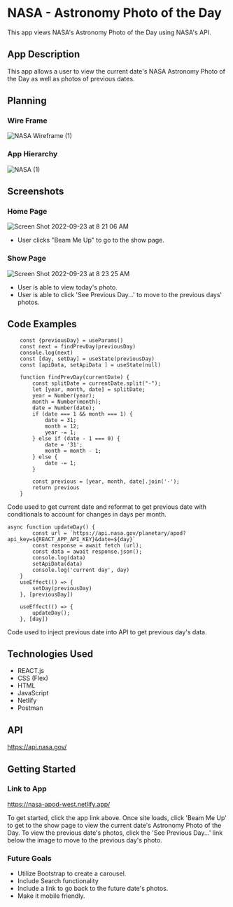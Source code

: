 # NASA - Astronomy Photo of the Day

This app views NASA's Astronomy Photo of the Day using NASA's API. 

## App Description

This app allows a user to view the current date's NASA Astronomy Photo of the Day as well as photos of previous dates. 

## Planning

### Wire Frame

![NASA Wireframe (1)](https://user-images.githubusercontent.com/73357380/191969086-12c02e16-0af5-4476-99d4-42e61c2d2cd7.png)

### App Hierarchy

![NASA (1)](https://user-images.githubusercontent.com/73357380/191969392-332bc016-904f-401f-aa20-3d0678e4e147.png)

## Screenshots

### Home Page
![Screen Shot 2022-09-23 at 8 21 06 AM](https://user-images.githubusercontent.com/73357380/191969586-481ae0bb-4052-4c9d-b1e1-6e815ff26168.png)
- User clicks "Beam Me Up" to go to the show page.

### Show Page
![Screen Shot 2022-09-23 at 8 23 25 AM](https://user-images.githubusercontent.com/73357380/191970069-9f6036c9-59f8-436d-9d01-5b6bb4c017b4.png)
- User is able to view today's photo. 
- User is able to click 'See Previous Day...' to move to the previous days' photos.

## Code Examples

``` const PrevPhoto = () => {
    const {previousDay} = useParams()
    const next = findPrevDay(previousDay)
    console.log(next)
    const [day, setDay] = useState(previousDay)
    const [apiData, setApiData ] = useState(null)

    function findPrevDay(currentDate) {
        const splitDate = currentDate.split("-");
        let [year, month, date] = splitDate;
        year = Number(year);
        month = Number(month);
        date = Number(date);
        if (date === 1 && month === 1) {
            date = 31;
            month = 12;
            year -= 1;
        } else if (date - 1 === 0) {
            date = '31';
            month = month - 1;
        } else {
            date -= 1;
        }

        const previous = [year, month, date].join('-');
        return previous
    }
```
Code used to get current date and reformat to get previous date with conditionals to account for changes in days per month.

``` 
async function updateDay() {
        const url = `https://api.nasa.gov/planetary/apod?api_key=${REACT_APP_API_KEY}&date=${day}`
        const response = await fetch (url);
        const data = await response.json();
        console.log(data)
        setApiData(data)
        console.log('current day', day)
    }
    useEffect(() => {
        setDay(previousDay)
    }, [previousDay])

    useEffect(() => {
        updateDay();
    }, [day])
```
Code used to inject previous date into API to get previous day's data.

## Technologies Used
- REACT.js
- CSS (Flex)
- HTML
- JavaScript
- Netlify
- Postman

## API
https://api.nasa.gov/

## Getting Started

### Link to App
https://nasa-apod-west.netlify.app/

To get started, click the app link above. Once site loads, click 'Beam Me Up' to get to the show page to view the current date's Astronomy Photo of the Day. To view the previous date's photos, click the 'See Previous Day...' link below the image to move to the previous day's photo.

### Future Goals

- Utilize Bootstrap to create a carousel.
- Include Search functionality
- Include a link to go back to the future date's photos.
- Make it mobile friendly.
